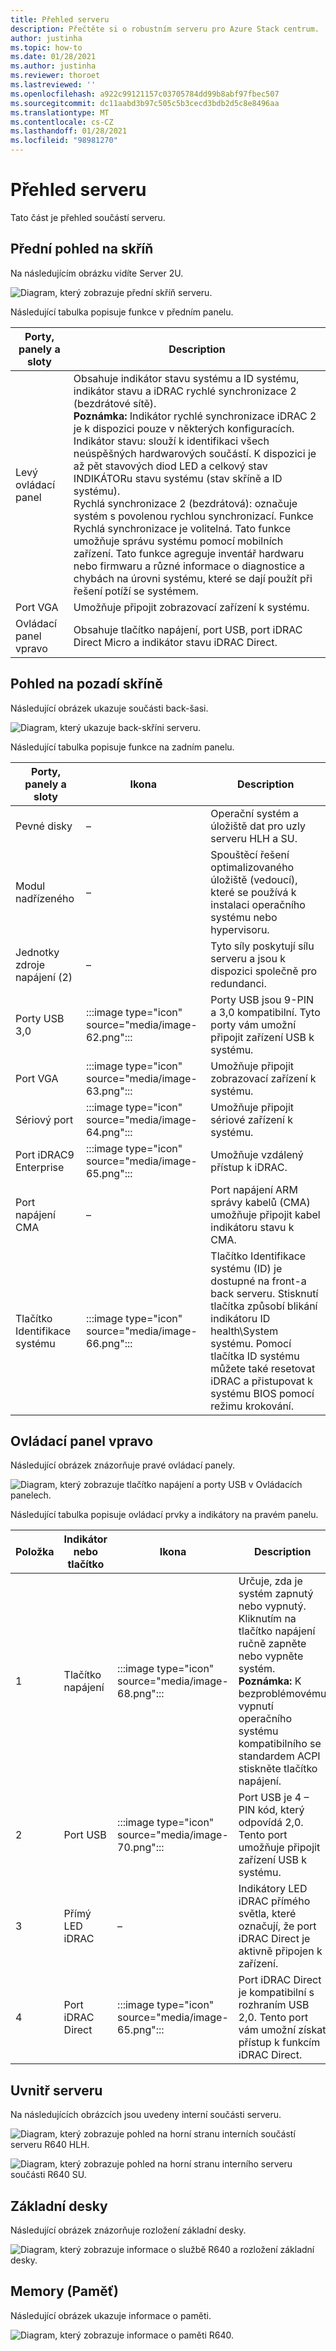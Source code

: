 ```yaml
---
title: Přehled serveru
description: Přečtěte si o robustním serveru pro Azure Stack centrum.
author: justinha
ms.topic: how-to
ms.date: 01/28/2021
ms.author: justinha
ms.reviewer: thoroet
ms.lastreviewed: ''
ms.openlocfilehash: a922c99121157c03705784dd99b8abf97fbec507
ms.sourcegitcommit: dc11aabd3b97c505c5b3cecd3bdb2d5c8e8496aa
ms.translationtype: MT
ms.contentlocale: cs-CZ
ms.lasthandoff: 01/28/2021
ms.locfileid: "98981270"
---
```

# <a name="server-overview"></a>Přehled serveru

Tato část je přehled součástí serveru.

## <a name="chassis-front-view"></a>Přední pohled na skříň

Na následujícím obrázku vidíte Server 2U.


![Diagram, který zobrazuje přední skříň serveru.](media/image-60.png)

Následující tabulka popisuje funkce v předním panelu.

| Porty, panely a sloty  | Description                                                                                                                                                                                                                                                                                                                                                                                                                                                                                                                                                                                                                                                                                                                                                                                        |
|---------------------------|----------------------------------------------------------------------------------------------------------------------------------------------------------------------------------------------------------------------------------------------------------------------------------------------------------------------------------------------------------------------------------------------------------------------------------------------------------------------------------------------------------------------------------------------------------------------------------------------------------------------------------------------------------------------------------------------------------------------------------------------------------------------------------------------------|
| Levý ovládací panel        | Obsahuje indikátor stavu systému a ID systému, indikátor stavu a iDRAC rychlé synchronizace 2 (bezdrátové sítě). <br>**Poznámka:** Indikátor rychlé synchronizace iDRAC 2 je k dispozici pouze v některých konfiguracích. <br>Indikátor stavu: slouží k identifikaci všech neúspěšných hardwarových součástí. K dispozici je až pět stavových diod LED a celkový stav INDIKÁTORu stavu systému (stav skříně a ID systému). <br>Rychlá synchronizace 2 (bezdrátová): označuje systém s povolenou rychlou synchronizací. Funkce Rychlá synchronizace je volitelná. Tato funkce umožňuje správu systému pomocí mobilních zařízení. Tato funkce agreguje inventář hardwaru nebo firmwaru a různé informace o diagnostice a chybách na úrovni systému, které se dají použít při řešení potíží se systémem.  |
| Port VGA                  | Umožňuje připojit zobrazovací zařízení k systému.                                                                                                                                                                                                                                                                                                                                                                                                                                                                                                                                                                                                                                                                                                                                             |
| Ovládací panel vpravo       | Obsahuje tlačítko napájení, port USB, port iDRAC Direct Micro a indikátor stavu iDRAC Direct.                                                                                                                                                                                                                                                                                                                                                                                                                                                                                                                                                                                                                                                                                                     |

## <a name="chassis-back-view"></a>Pohled na pozadí skříně

Následující obrázek ukazuje součásti back-šasi.


![Diagram, který ukazuje back-skříni serveru.](media/image-61.png)

Následující tabulka popisuje funkce na zadním panelu.


| Porty, panely a sloty       | Ikona                      | Description                                                                                                                                                                                                                                                                 |
|-------------------------------|---------------------------|-----------------------------------------------------------------------------------------------------------------------------------------------------------------------------------------------------------------------------------------------------------------------------|
| Pevné disky                   | –                       | Operační systém a úložiště dat pro uzly serveru HLH a SU.                                                                                                                                                                                                                        |
| Modul nadřízeného                   | –                       | Spouštěcí řešení optimalizovaného úložiště (vedoucí), které se používá k instalaci operačního systému nebo hypervisoru.                                                                                                                                                                                 |
| Jednotky zdroje napájení (2)        | –                       | Tyto síly poskytují sílu serveru a jsou k dispozici společně pro redundanci.                                                                                                                                                                                                 |
| Porty USB 3,0                 |  :::image type="icon" source="media/image-62.png"::: | Porty USB jsou 9-PIN a 3,0 kompatibilní. Tyto porty vám umožní připojit zařízení USB k systému.                                                                                                                                                                     |
| Port VGA                      |   :::image type="icon" source="media/image-63.png":::  | Umožňuje připojit zobrazovací zařízení k systému.                                                                                                                                                                                                                      |
| Sériový port                   |   :::image type="icon" source="media/image-64.png":::  | Umožňuje připojit sériové zařízení k systému.                                                                                                                                                                                                                       |
| Port iDRAC9 Enterprise        |   :::image type="icon" source="media/image-65.png":::  | Umožňuje vzdálený přístup k iDRAC.                                                                                                                                                                                                                                       |
| Port napájení CMA                | –                       | Port napájení ARM správy kabelů (CMA) umožňuje připojit kabel indikátoru stavu k CMA.                                                                                                                                                                     |
| Tlačítko Identifikace systému  |   :::image type="icon" source="media/image-66.png"::: | Tlačítko Identifikace systému (ID) je dostupné na front-a back serveru. Stisknutí tlačítka způsobí blikání indikátoru ID health\System systému. Pomocí tlačítka ID systému můžete také resetovat iDRAC a přistupovat k systému BIOS pomocí režimu krokování.  |

## <a name="right-control-panel"></a>Ovládací panel vpravo

Následující obrázek znázorňuje pravé ovládací panely.

![Diagram, který zobrazuje tlačítko napájení a porty USB v Ovládacích panelech.](media/image-67.png)

Následující tabulka popisuje ovládací prvky a indikátory na pravém panelu.


| Položka  | Indikátor nebo tlačítko  | Ikona                      | Description                                                                                                                                                                                               |
|-------|----------------------|---------------------------|-----------------------------------------------------------------------------------------------------------------------------------------------------------------------------------------------------------|
| 1     | Tlačítko napájení         |   :::image type="icon" source="media/image-68.png":::  | Určuje, zda je systém zapnutý nebo vypnutý. Kliknutím na tlačítko napájení ručně zapněte nebo vypněte systém.  **Poznámka:** K bezproblémovému vypnutí operačního systému kompatibilního se standardem ACPI stiskněte tlačítko napájení.  |
| 2     | Port USB             | :::image type="icon" source="media/image-70.png":::    | Port USB je 4 – PIN kód, který odpovídá 2,0. Tento port umožňuje připojit zařízení USB k systému.                                                                                                         |
| 3     | Přímý LED iDRAC     | –                       | Indikátory LED iDRAC přímého světla, které označují, že port iDRAC Direct je aktivně připojen k zařízení.                                                                                        |
| 4     | Port iDRAC Direct    |   :::image type="icon" source="media/image-65.png"::: | Port iDRAC Direct je kompatibilní s rozhraním USB 2,0. Tento port vám umožní získat přístup k funkcím iDRAC Direct.                                                                                              |

## <a name="inside-the-server"></a>Uvnitř serveru

Na následujících obrázcích jsou uvedeny interní součásti serveru.

![Diagram, který zobrazuje pohled na horní stranu interních součástí serveru R640 HLH.](media/image-71.png)


![Diagram, který zobrazuje pohled na horní stranu interního serveru součásti R640 SU.](media/image-72.png)

## <a name="motherboard"></a>Základní desky

Následující obrázek znázorňuje rozložení základní desky.


![Diagram, který zobrazuje informace o službě R640 a rozložení základní desky.](media/image-73.png)

## <a name="memory"></a>Memory (Paměť)

Následující obrázek ukazuje informace o paměti.


![Diagram, který zobrazuje informace o paměti R640.](media/image-74.png)
